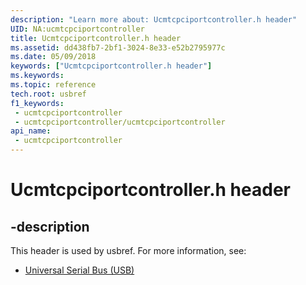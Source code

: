 ```yaml
---
description: "Learn more about: Ucmtcpciportcontroller.h header"
UID: NA:ucmtcpciportcontroller
title: Ucmtcpciportcontroller.h header
ms.assetid: dd438fb7-2bf1-3024-8e33-e52b2795977c
ms.date: 05/09/2018
keywords: ["Ucmtcpciportcontroller.h header"]
ms.keywords: 
ms.topic: reference
tech.root: usbref
f1_keywords:
 - ucmtcpciportcontroller
 - ucmtcpciportcontroller/ucmtcpciportcontroller
api_name:
 - ucmtcpciportcontroller
---
```


# Ucmtcpciportcontroller.h header


## -description

This header is used by usbref. For more information, see:

- [Universal Serial Bus (USB)](../_usbref/index.md)

